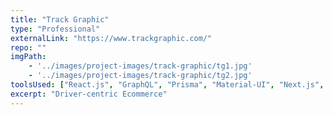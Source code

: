 ```yaml
---
title: "Track Graphic"
type: "Professional"
externalLink: "https://www.trackgraphic.com/"
repo: ""
imgPath: 
    - '../images/project-images/track-graphic/tg1.jpg'
    - '../images/project-images/track-graphic/tg2.jpg'
toolsUsed: ["React.js", "GraphQL", "Prisma", "Material-UI", "Next.js", "Apollo Server/Client", "Docker"]
excerpt: "Driver-centric Ecommerce"
---
```

